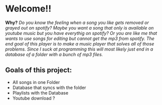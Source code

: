 # Welcome!!
**Why?**
*Do you know the feeling when a song you like gets removed or grayed out on spotify? 
Maybe you want a song that only is available on youtube music but you have everythig on spotify?
Or you are like me that wants to use songs for editing but cannot get the mp3 from spotify.
The end goal of this player is to make a music player that solves all of those problems.
Since I suck at programming this will most likely just end in a database of a folder with a bunch of mp3 files.*
## Goals of this project:
- All songs in one Folder
- Database that syncs with the folder
- Playlists with the Database
- Youtube download ?

